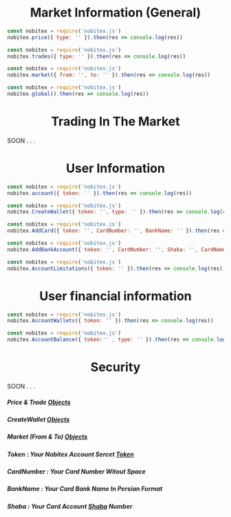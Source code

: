<h1 align="center">Market Information (General)</h1>

```js
const nobitex = require('nobitex.js')
nobitex.price({ type: '' }).then(res => console.log(res))
```
```js
const nobitex = require('nobitex.js')
nobitex.trades({ type: '' }).then(res => console.log(res))
```
```js
const nobitex = require('nobitex.js')
nobitex.market({ from: '', to: '' }).then(res => console.log(res))
```
```js
const nobitex = require('nobitex.js')
nobitex.global().then(res => console.log(res))
```
<h1 align="center">Trading In The Market</h1>
SOON . . .

<h1 align="center">User Information</h1>

```js
const nobitex = require('nobitex.js')
nobitex.account({ token: '' }).then(res => console.log(res))
```
```js
const nobitex = require('nobitex.js')
nobitex.CreateWallet({ token: '', type: '' }).then(res => console.log(res))
```
```js
const nobitex = require('nobitex.js')
nobitex.AddCard({ token: '', CardNumber: '', BankName: '' }).then(res => console.log(res))
```
```js
const nobitex = require('nobitex.js')
nobitex.AddBankAccount({ token: '', CardNumber: '', Shaba: '', CardName: '' }).then(res => console.log(res))
```
```js
const nobitex = require('nobitex.js')
nobitex.AccountLimitations({ token: '' }).then(res => console.log(res))
```
<h1 align="center">User financial information</h1>

```js
const nobitex = require('nobitex.js')
nobitex.AccountWallets({ token: '' }).then(res => console.log(res))
```
```js
const nobitex = require('nobitex.js')
nobitex.AccountBalance({ token:'' , type: '' }).then(res => console.log(res))
```

<h1 align="center">Security</h1>
SOON . . .

<h5>Price & Trade <a href="https://github.com/hadiazt/nobitex.js/blob/main/Data/Objects.md#--price--trade-functions--">Objects</a></h5>
<h5>CreateWallet <a href="https://github.com/hadiazt/nobitex.js/blob/main/Data/Objects.md#--createwallet-function--">Objects</a></h5>
<h5>Market (From & To) <a href="https://github.com/hadiazt/nobitex.js/blob/main/Data/Objects.md#--market-function--">Objects</a></h5>
<h5>Token : Your Nobitex Account Sercet <a href="https://nobitex.ir/app/settings/">Token</a></h5>
<h5>CardNumber : Your Card Number Witout Space </h5>
<h5>BankName : Your Card Bank Name In Persian Format</h5>
<h5>Shaba : Your Card Account <a href="https://www.ibena.ir/news/123905/%DA%A9%D8%AF-%D8%B4%D8%A8%D8%A7-%DA%86%DB%8C%D8%B3%D8%AA-%D9%88-%DA%86%D9%87-%DA%A9%D8%A7%D8%A8%D8%B1%D8%AF%DB%8C-%D8%AF%D8%A7%D8%B1%D8%AF">Shaba</a> Number </h5>
